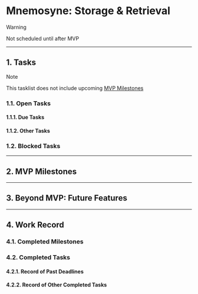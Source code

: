 # Mnemosyne: Storage & Retrieval
> [!WARNING]
> Not scheduled until after MVP

---

## 1. Tasks
> [!NOTE]
> This tasklist does not include upcoming [MVP Milestones](docs/dev/roadmaps/Mnemosyne-MVP.md#2-mvp-milestones)

### 1.1. Open Tasks

#### 1.1.1. Due Tasks

#### 1.1.2. Other Tasks

### 1.2. Blocked Tasks

---

## 2. MVP Milestones

---

## 3. Beyond MVP: Future Features

---

## 4. Work Record

### 4.1. Completed Milestones

### 4.2. Completed Tasks

#### 4.2.1. Record of Past Deadlines

#### 4.2.2. Record of Other Completed Tasks
